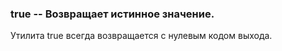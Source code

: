 ### true -- Возвращает истинное значение. ###

Утилита true всегда возвращается с нулевым кодом выхода.
